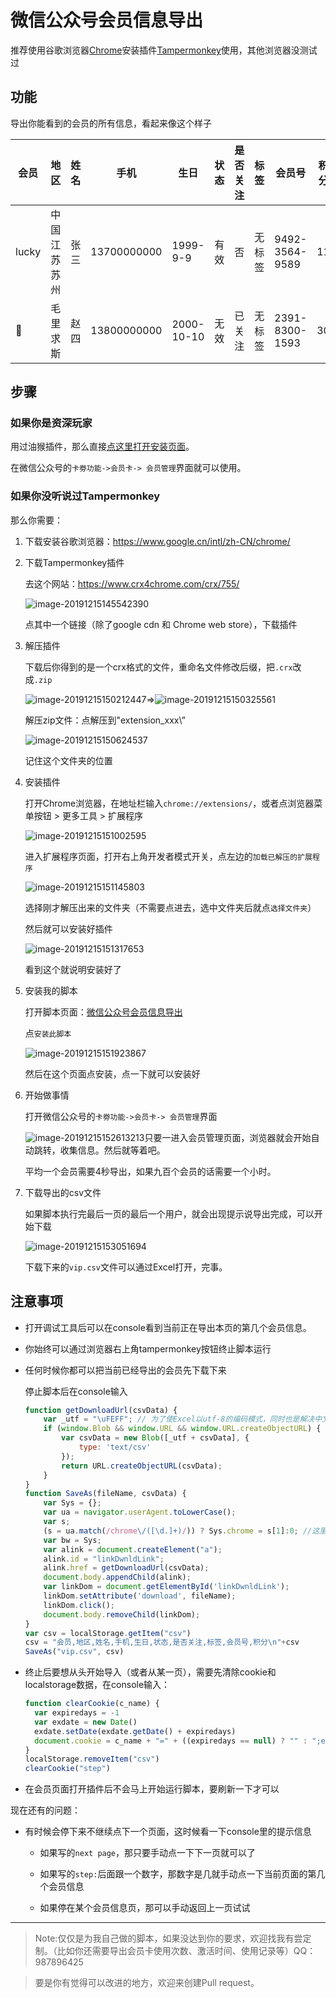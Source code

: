 # 微信公众号会员信息导出
推荐使用谷歌浏览器[Chrome](https://www.google.cn/intl/zh-CN/chrome/)安装插件[Tampermonkey](https://www.tampermonkey.net/?ext=dhdg&locale=zh)使用，其他浏览器没测试过

## 功能

导出你能看到的会员的所有信息，看起来像这个样子

| 会员  | 地区            | 姓名 | 手机        | 生日       | 状态 | 是否关注 | 标签   | 会员号         | 积分 |
| ----- | --------------- | ---- | ----------- | ---------- | ---- | -------- | ------ | -------------- | ---- |
| lucky | 中国  江苏 苏州 | 张三 | 13700000000 | 1999-9-9   | 有效 | 否       | 无标签 | 9492-3564-9589 | 11   |
| 👧     | 毛里求斯        | 赵四 | 13800000000 | 2000-10-10 | 无效 | 已关注   | 无标签 | 2391-8300-1593 | 30   |

## 步骤

### 如果你是资深玩家

用过油猴插件，那么直接[点这里打开安装页面](https://github.com/xiaoxx970/wechat_vip_info_export/raw/master/Wechat_offical_account_VIP_info_export.user.js)。

在微信公众号的`卡劵功能->会员卡-> 会员管理`界面就可以使用。

### 如果你没听说过Tampermonkey

那么你需要：

1. 下载安装谷歌浏览器：https://www.google.cn/intl/zh-CN/chrome/

2. 下载Tampermonkey插件

   去这个网站：https://www.crx4chrome.com/crx/755/

   ![image-20191215145542390](https://xiaoxx.oss-cn-beijing.aliyuncs.com/md-img/image-20191215145542390.png)

   点其中一个链接（除了google cdn 和 Chrome web store），下载插件

3. 解压插件

   下载后你得到的是一个crx格式的文件，重命名文件修改后缀，把`.crx`改成`.zip`

   ![image-20191215150212447](md-img/image-20191215150212447.png)=>![image-20191215150325561](https://xiaoxx.oss-cn-beijing.aliyuncs.com/md-img/image-20191215150325561.png)

   解压zip文件：点解压到"extension_xxx\”

   ![image-20191215150624537](https://xiaoxx.oss-cn-beijing.aliyuncs.com/md-img/image-20191215150624537.png)

   记住这个文件夹的位置

4. 安装插件

   打开Chrome浏览器，在地址栏输入`chrome://extensions/`，或者点浏览器菜单按钮 > 更多工具 > 扩展程序

   ![image-20191215151002595](https://xiaoxx.oss-cn-beijing.aliyuncs.com/md-img/image-20191215151002595.png)

   进入扩展程序页面，打开右上角开发者模式开关，点左边的`加载已解压的扩展程序`

   ![image-20191215151145803](https://xiaoxx.oss-cn-beijing.aliyuncs.com/md-img/image-20191215151145803.png)

   选择刚才解压出来的文件夹（不需要点进去，选中文件夹后就点`选择文件夹`）

   然后就可以安装好插件

   ![image-20191215151317653](https://xiaoxx.oss-cn-beijing.aliyuncs.com/md-img/image-20191215151317653.png)

   看到这个就说明安装好了

5. 安装我的脚本

   打开脚本页面：[微信公众号会员信息导出](https://greasyfork.org/zh-CN/scripts/387221-微信公众号会员信息导出-wechat-offical-account-vip-info-export)

   点`安装此脚本`

   ![image-20191215151923867](https://xiaoxx.oss-cn-beijing.aliyuncs.com/md-img/image-20191215151923867.png)

   然后在这个页面点安装，点一下就可以安装好

6. 开始做事情

   打开微信公众号的`卡劵功能->会员卡-> 会员管理`界面

   ![image-20191215152613213](https://xiaoxx.oss-cn-beijing.aliyuncs.com/md-img/image-20191215152613213.png)只要一进入会员管理页面，浏览器就会开始自动跳转，收集信息。然后就等着吧。

   平均一个会员需要4秒导出，如果九百个会员的话需要一个小时。

7. 下载导出的csv文件

   如果脚本执行完最后一页的最后一个用户，就会出现提示说导出完成，可以开始下载

   ![image-20191215153051694](https://xiaoxx.oss-cn-beijing.aliyuncs.com/md-img/image-20191215153051694.png)

   下载下来的`vip.csv`文件可以通过Excel打开，完事。

## 注意事项

- 打开调试工具后可以在console看到当前正在导出本页的第几个会员信息。

- 你始终可以通过浏览器右上角tampermonkey按钮终止脚本运行
  
- 任何时候你都可以把当前已经导出的会员先下载下来

  停止脚本后在console输入

  ```javascript
  function getDownloadUrl(csvData) {
      var _utf = "\uFEFF"; // 为了使Excel以utf-8的编码模式，同时也是解决中文乱码的问题
      if (window.Blob && window.URL && window.URL.createObjectURL) {
          var csvData = new Blob([_utf + csvData], {
              type: 'text/csv'
          });
          return URL.createObjectURL(csvData);
      }
  }
  function SaveAs(fileName, csvData) {
      var Sys = {};
      var ua = navigator.userAgent.toLowerCase();
      var s;
      (s = ua.match(/chrome\/([\d.]+)/)) ? Sys.chrome = s[1]:0;	//这里直接指定了chrome
      var bw = Sys;
      var alink = document.createElement("a");
      alink.id = "linkDwnldLink";
      alink.href = getDownloadUrl(csvData);
      document.body.appendChild(alink);
      var linkDom = document.getElementById('linkDwnldLink');
      linkDom.setAttribute('download', fileName);
      linkDom.click();
      document.body.removeChild(linkDom);
  }
  var csv = localStorage.getItem("csv")
  csv = "会员,地区,姓名,手机,生日,状态,是否关注,标签,会员号,积分\n"+csv
  SaveAs("vip.csv", csv)
  ```
  
- 终止后要想从头开始导入（或者从某一页），需要先清除cookie和localstorage数据，在console输入：

    ```js
  function clearCookie(c_name) {
      var expiredays = -1
      var exdate = new Date()
      exdate.setDate(exdate.getDate() + expiredays)
      document.cookie = c_name + "=" + ((expiredays == null) ? "" : ";expires=" + exdate.toGMTString())
  }
  localStorage.removeItem("csv")
  clearCookie("step")
  ```

- 在会员页面打开插件后不会马上开始运行脚本，要刷新一下才可以

现在还有的问题：

- 有时候会停下来不继续点下一个页面，这时候看一下console里的提示信息

  - 如果写的`next page`，那只要手动点一下下一页就可以了

  - 如果写的`step:`后面跟一个数字，那数字是几就手动点一下当前页面的第几个会员信息

  - 如果停在某个会员信息页，那可以手动返回上一页试试
---

> Note:仅仅是为我自己做的脚本，如果没达到你的要求，欢迎找我有尝定制。（比如你还需要导出会员卡使用次数、激活时间、使用记录等）QQ：987896425

> 要是你有觉得可以改进的地方，欢迎来创建Pull request。
